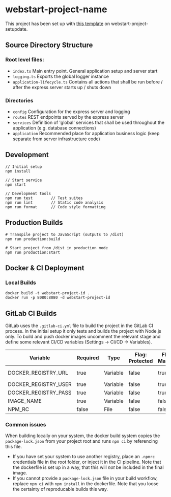 # webstart-project-name
This project has been set up with [this template](webstart-template-url) on webstart-project-setupdate.

## Source Directory Structure
### Root level files:
- `index.ts` Main entry point. General application setup and server start
- `logging.ts` Exports the global logger instance
- `application-lifecycle.ts` Contains all actions that shall be run before / after the express server starts up / shuts down

### Directories
- `config` Configuration for the express server and logging
- `routes` REST endpoints served by the express server
- `services` Definition of 'global' services that shall be used throughout the application (e.g. database connections)
- `application` Recommended place for application business logic (keep separate from server infrastructure code)

## Development
```
// Initial setup
npm install

// Start service
npm start

// Development tools
npm run test        // Test suites
npm run lint        // Static code analysis
npm run format      // Code style formatting
```

## Production Builds
```
# Transpile project to JavaScript (outputs to /dist)
npm run production:build

# Start project from /dist in production mode
npm run production:start
```

## Docker & CI Deployment
### Local Builds
```
docker build -t webstart-project-id .
docker run -p 8080:8080 -d webstart-project-id
```

## GitLab CI Builds
GitLab uses the `.gitlab-ci.yml` file to build the project in the GitLab CI process. In the initial setup it only tests and builds the project with Node.js only.
To build and push docker images uncomment the relevant stage and define some relevant CI/CD variables (Settings -> CI/CD -> Variables).


| Variable | Required | Type | Flag: Protected | Flag: Masked | Example |
| ----------- | ----------- | ----------- | ----------- | ----------- | ----------- |
| DOCKER_REGISTRY_URL | true | Variable | false | true | registry.my-organization.com:4445 |
| DOCKER_REGISTRY_USER | true | Variable | false | true | username |
| DOCKER_REGISTRY_PASS | true | Variable | false | true | password |
| IMAGE_NAME | true | Variable | false | false | webstart-project-id |
| NPM_RC | false | File | false | false | registry=https://registry.npmjs.org |

### Common issues
When building locally on your system, the docker build system copies the `package-lock.json` from your project root and runs `npm ci` by referencing this file. 
- If you have set your system to use another registry, place an `.npmrc` credentials file in the root folder, or inject it in the CI pipeline. Note that the dockerfile is set up in a way, that this will *not* be included in the final image.
- If you cannot provide a `package-lock.json` file in your build workflow, replace `npm ci` with `npm install` in the dockerfile. Note that you loose the certainty of reproducable builds this way.
